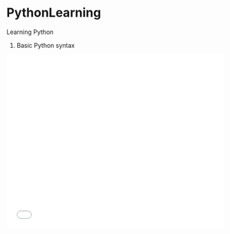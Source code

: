 # PythonLearning
Learning Python
1) Basic Python syntax
<iframe src="./basic_python_syntax.py" frameborder="0" width="100%" height="400"></iframe>